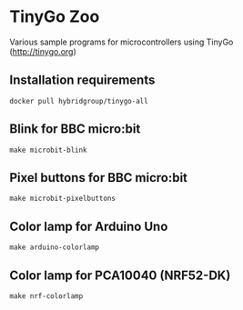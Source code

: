 # TinyGo Zoo

Various sample programs for microcontrollers using TinyGo (http://tinygo.org)

## Installation requirements

    docker pull hybridgroup/tinygo-all

## Blink for BBC micro:bit

    make microbit-blink

## Pixel buttons for BBC micro:bit

    make microbit-pixelbuttons

## Color lamp for Arduino Uno

    make arduino-colorlamp

## Color lamp for PCA10040 (NRF52-DK)

    make nrf-colorlamp
